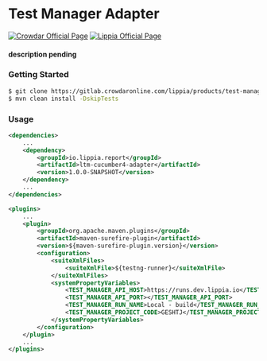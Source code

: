 # Test Manager Adapter
[![Crowdar Official Page](https://img.shields.io/badge/crowdar-official%20page-brightgreen)](https://crowdar.com.ar/)
[![Lippia Official Page](https://img.shields.io/badge/lippia-official%20page-brightgreen)](https://www.lippia.io/)

#### description pending

### Getting Started
```bash
$ git clone https://gitlab.crowdaronline.com/lippia/products/test-manager/adapters/cucumber4-adapter.git && cd "$(basename "$_" .git)"
$ mvn clean install -DskipTests
```

### Usage
```xml
<dependencies>
    ...
    <dependency>
        <groupId>io.lippia.report</groupId>
        <artifactId>ltm-cucumber4-adapter</artifactId>
        <version>1.0.0-SNAPSHOT</version>
    </dependency>
    ...
</dependencies>

<plugins>
    ...
    <plugin>
        <groupId>org.apache.maven.plugins</groupId>
        <artifactId>maven-surefire-plugin</artifactId>
        <version>${maven-surefire-plugin.version}</version>
        <configuration>
            <suiteXmlFiles>
                <suiteXmlFile>${testng-runner}</suiteXmlFile>
            </suiteXmlFiles>
            <systemPropertyVariables>
                <TEST_MANAGER_API_HOST>https://runs.dev.lippia.io</TEST_MANAGER_API_HOST>
                <TEST_MANAGER_API_PORT></TEST_MANAGER_API_PORT>
                <TEST_MANAGER_RUN_NAME>Local - build</TEST_MANAGER_RUN_NAME>
                <TEST_MANAGER_PROJECT_CODE>GESHTJ</TEST_MANAGER_PROJECT_CODE>
            </systemPropertyVariables>
        </configuration>
    </plugin>
    ...
</plugins>
```